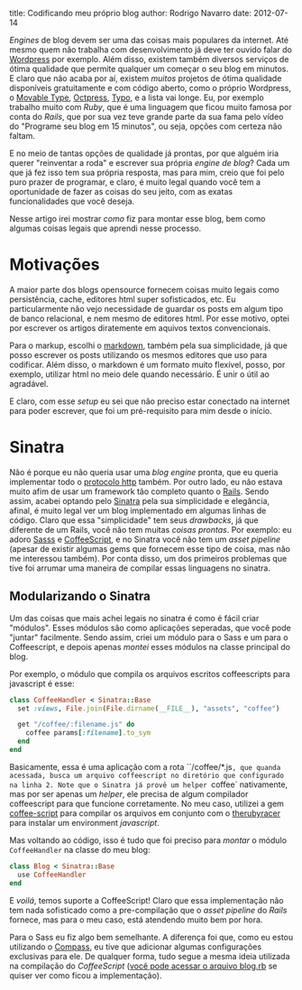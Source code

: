 title: Codificando meu próprio blog
author: Rodrigo Navarro
date: 2012-07-14

_Engines_ de blog devem ser uma das coisas mais populares da internet. Até mesmo quem não trabalha com desenvolvimento já deve ter ouvido falar do [Wordpress](http://wordpress.com/) por exemplo. Além disso, existem também diversos serviços de ótima qualidade que permite qualquer um começar o seu blog em minutos. E claro que não acaba por aí, existem _muitos_ projetos de ótima qualidade disponíveis gratuitamente e com código aberto, como o próprio Wordpress, o [Movable Type](http://www.movabletype.org/), [Octpress](http://octopress.org/docs/), [Typo](http://typosphere.org), e a lista vai longe. Eu, por exemplo trabalho muito com _Ruby_, que é uma linguagem que ficou muito famosa por conta do _Rails_, que por sua vez teve grande parte da sua fama pelo vídeo do "Programe seu blog em 15 minutos", ou seja, opções com certeza não faltam.

E no meio de tantas opções de qualidade já prontas, por que alguém iria querer "reinventar a roda" e escrever sua própria _engine de blog_? Cada um que já fez isso tem sua própria resposta, mas para mim, creio que foi pelo puro prazer de programar, e claro, é muito legal quando você tem a oportunidade de fazer as coisas do seu jeito, com as exatas funcionalidades que você deseja.

Nesse artigo irei mostrar _como_ fiz para montar esse blog, bem como algumas coisas legais que aprendi nesse processo.

# Motivações

A maior parte dos blogs opensource fornecem coisas muito legais como persistência, cache, editores html super sofisticados, etc. Eu particularmente não vejo necessidade de guardar os posts em algum tipo de banco relacional, e nem mesmo de editores html. Por esse motivo, optei por escrever os artigos diratemente em aquivos textos convencionais.

Para o markup, escolhi o [markdown](http://daringfireball.net/projects/markdown/), também pela sua simplicidade, já que posso escrever os posts utilizando os mesmos editores que uso para codificar. Além disso, o markdown é um formato muito flexível, posso, por exemplo, utilizar html no meio dele quando necessário. É unir o útil ao agradável.

E claro, com esse _setup_ eu sei que não preciso estar conectado na internet para poder escrever, que foi um pré-requisito para mim desde o início.

# Sinatra

Não é porque eu não queria usar uma _blog engine_ pronta, que eu queria implementar todo o [protocolo http](http://www.w3.org/Protocols/rfc2616/rfc2616.html) também. Por outro lado, eu não estava muito afim de usar um framework tão completo quanto o [Rails](http://rubyonrails.org). Sendo assim, acabei optando pelo [Sinatra](http://www.sinatrarb.com/) pela sua simplicidade e elegância, afinal, é muito legal ver um blog implementado em algumas linhas de código. Claro que essa "simplicidade" tem seus _drawbacks_, já que diferente de um Rails, você não tem muitas _coisas prontas_. Por exemplo: eu adoro [Sasss](http://sass-lang.com/) e [CoffeeScript](http://coffeescript.org/), e no Sinatra você não tem um _asset pipeline_ (apesar de existir algumas gems que fornecem esse tipo de coisa, mas não me interessou também). Por conta disso, um dos primeiros problemas que tive foi arrumar uma maneira de compilar essas linguagens no sinatra.

## Modularizando o Sinatra

Um das coisas que mais achei legais no sinatra é como é fácil criar "módulos". Esses módulos são como aplicações seperadas, que você pode "juntar" facilmente. Sendo assim, criei um módulo para o Sass e um para o Coffeescript, e depois apenas _montei_ esses módulos na classe principal do blog.

Por exemplo, o módulo que compila os arquivos escritos coffeescripts para javascript é esse:

```ruby
class CoffeeHandler < Sinatra::Base
  set :views, File.join(File.dirname(__FILE__), "assets", "coffee")

  get "/coffee/:filename.js" do
    coffee params[:filename].to_sym
  end
end
```

Basicamente, essa é uma aplicação com a rota ``/coffee/*.js`, que quanda acessada, busca um arquivo coffeescript no diretório que configurado na linha 2. Note que o Sinatra já provê um helper `coffee` nativamente, mas por ser apenas um _helper_, ele precisa de algum compilador coffeescript para que funcione corretamente. No meu caso, utilizei a gem [coffee-script](https://rubygems.org/gems/coffee-script) para compilar os arquivos em conjunto com o [therubyracer](https://rubygems.org/gems/therubyracer) para instalar um environment _javascript_.

Mas voltando ao código, isso é tudo que foi preciso para _montar_ o módulo `CoffeeHandler` na classe do meu blog:

```ruby
class Blog < Sinatra::Base
  use CoffeeHandler
end
```

E _voilá_, temos suporte a CoffeeScript! Claro que essa implementação não tem nada sofisticado como a pre-compilação que o _asset pipeline_ do _Rails_ fornece, mas para o meu caso, está atendendo muito bem por hora.

Para o Sass eu fiz algo bem semelhante. A diferença foi que, como eu estou utilizando o [Compass](http://compass-style.org/), eu tive que adicionar algumas configurações exclusivas para ele. De qualquer forma, tudo segue a mesma ideia utilizada na compilação do _CoffeeScript_ ([você pode acessar o arquivo blog.rb](http://github.com/reu/blog/blog.rb) se quiser ver como ficou a implementação).
